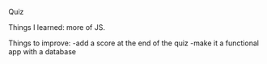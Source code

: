 Quiz

Things I learned: more of JS.

Things to improve:
-add a score at the end of the quiz
-make it a functional app with a database
